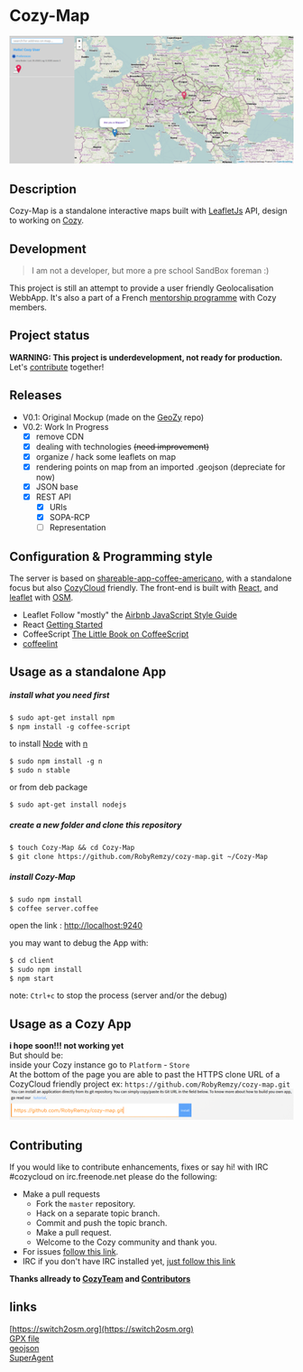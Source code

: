 # Cozy-Map
![screenshot](https://raw.githubusercontent.com/RobyRemzy/cozy-map/master/client/public/screenshot/m.png)  

## Description
Cozy-Map is a standalone interactive maps built with [LeafletJs](http://leafletjs.com/) API, design to working on [Cozy](https://cozy.io/en/).
## Development
>I am not a developer, but more a pre school SandBox foreman :)  

This project is still an attempt to provide a user friendly Geolocalisation WebbApp.
It's also a part of a French [mentorship programme](https://forum.cozy.io/t/app-geozy-en-developpement/511) with Cozy members.
## Project status
**WARNING: This project is underdevelopment, not ready for production.**  
Let's [contribute](#contributing) together!
## Releases

- V0.1: Original Mockup (made on the [GeoZy](https://github.com/ChironGizmo/GeoZy/tree/v0.1.0) repo)
- V0.2: Work In Progress
	- [x] remove CDN
	- [x] dealing with technologies <del>(need improvement)</del>
	- [x] organize / hack some leaflets on map
	- [x] rendering points on map from an imported .geojson (depreciate for now)
	- [x] JSON base
	- [x] REST API
		- [x] URIs
		- [x] SOPA-RCP
		- [ ] Representation

## Configuration & Programming style
The server is based  on [shareable-app-coffee-americano](https://github.com/frankrousseau/shareable-app-coffee-americano/), with a standalone focus but also [CozyCloud](https://github.com/mycozycloud) friendly. The front-end is built with [React](https://facebook.github.io/react/), and [leaflet](http://leafletjs.com/)
with [OSM](http://osm.org).  
- Leaflet Follow "mostly" the [Airbnb JavaScript Style Guide](https://github.com/Leaflet/Leaflet/blob/master/PLUGIN-GUIDE.md#code-conventions)
- React [Getting Started](https://facebook.github.io/react/docs/getting-started.html)
- CoffeeScript [The Little Book on CoffeeScript](https://arcturo.github.io/library/coffeescript/02_syntax.html)
- [coffeelint](https://github.com/clutchski/coffeelint/blob/master/doc/user.md)

## Usage as a standalone App  

##### install what you need first
```shell
$ sudo apt-get install npm
$ npm install -g coffee-script
```

to install [Node](https://nodejs.org/) with [n](https://github.com/tj/n)  
```shell
$ sudo npm install -g n
$ sudo n stable
```

or from deb package  
```shell
$ sudo apt-get install nodejs
```

##### create a new folder and clone this repository
```shell
$ touch Cozy-Map && cd Cozy-Map
$ git clone https://github.com/RobyRemzy/cozy-map.git ~/Cozy-Map
```
##### install Cozy-Map
```shell
$ sudo npm install
$ coffee server.coffee
```
open the link : [http://localhost:9240](http://localhost:9240)  

you may want to debug the App with:
```shell
$ cd client
$ sudo npm install
$ npm start
```
note: `Ctrl+c` to stop the process (server and/or the debug)
## Usage as a Cozy App
**i hope soon!!! not working yet**  
But should be:  
inside your Cozy instance go to `Platform` - `Store`  
At the bottom of the page you are able to past the HTTPS clone URL of a CozyCloud friendly project ex: `https://github.com/RobyRemzy/cozy-map.git`  
![screenshot](https://raw.githubusercontent.com/RobyRemzy/cozy-map/master/client/public/screenshot/oncozy.png)  

## Contributing
If you would like to contribute enhancements, fixes or say hi! with IRC #cozycloud on irc.freenode.net
please do the following:

- Make a pull requests
	- Fork the `master` repository.
	- Hack on a separate topic branch.
	- Commit and push the topic branch.
	- Make a pull request.
	- Welcome to the Cozy community and thank you.
- For issues [follow this link](https://github.com/RobyRemzy/cozy-map/issues).
- IRC if you don't have IRC installed yet, [just follow this link](http://webchat.freenode.net/?channels=cozycloud)  

**Thanks allready to [CozyTeam](https://cozy.io/en/#about) and [Contributors](https://github.com/RobyRemzy/cozy-map/graphs/contributors)**  

## links
[https://switch2osm.org](https://switch2osm.org)  
[GPX file](http://en.wikipedia.org/wiki/GPS_Exchange_Format)  
[geojson](http://geojson.org/)  
[SuperAgent](http://visionmedia.github.io/superagent/#setting-the%20content-type)
